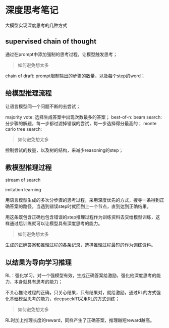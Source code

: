 # 深度思考笔记

大模型实现深度思考的几种方式

## supervised chain of thought

通过在prompt中添加强制的思考过程，让模型触发思考；

> 如何避免想太多

chain of draft: prompt限制输出的步骤的数量，以及每个step的word；

## 给模型推理流程

让语言模型同一个问题不断的去尝试；

majority vote: 选择生成答案中出现次数最多的答案；
best-of-n:
beam search: 分步骤的解题，每一步都过滤掉错误的尝试，每一步选择得分最高的；
monte carlo tree search: 

> 如何避免想太多

控制尝试的数量，以及树的结构，来减少reasoning的step；

## 教模型推理过程

stream of search

imitation learning

用语言模型生成的多次分步骤的思考过程，采用深度优先的方式，搜寻一条得到正确答案的路径，当遇到错误step时就回到上一个节点，直到达到正确结果。

用这条既包含正确也包含错误的step推理过程作为训练资料去交给模型训练，这样通过后训练就可以让模型具有深度思考的能力。

> 如何避免想太多

生成的正确答案和推理过程的各条记录，选择推理过程最短的作为训练资料。

## 以结果为导向学习推理

RL：强化学习，对一个强模型有效，生成正确答案给激励，强化他深度思考的能力，本身就具有思考的能力；

不关心推论过程的正确，只关心结果，只有结果对，就给激励，通过RL的方式强化基础模型思考的能力，deepseekR1采用RL的方式训练；

> 如何避免想太多

RL时加上推理长度的reward，同样产生了正确答案，推理越短reward越高。